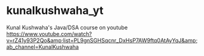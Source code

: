 # kunalkushwaha_yt
Kunal Kushwaha's Java/DSA course on youtube https://www.youtube.com/watch?v=rZ41y93P2Qo&amp;list=PL9gnSGHSqcnr_DxHsP7AW9ftq0AtAyYqJ&amp;ab_channel=KunalKushwaha
